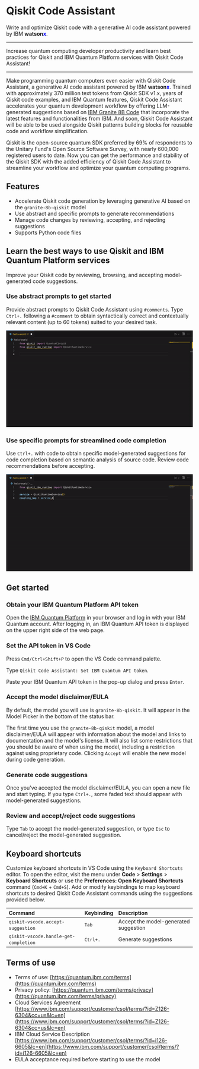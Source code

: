 # Qiskit Code Assistant

Write and optimize Qiskit code with a generative AI code assistant powered by IBM **watson<span style="color:blue;">x</span>**.

**************

Increase quantum computing developer productivity and learn best practices for Qiskit and IBM Quantum Platform services with Qiskit Code Assistant!

**************

Make programming quantum computers even easier with Qiskit Code Assistant, a generative AI code assistant powered by IBM **watson<span style="color:blue;">x</span>**. Trained with approximately 370 million text tokens from Qiskit SDK v1.x, years of Qiskit code examples, and IBM Quantum features, Qiskit Code Assistant accelerates your quantum development workflow by offering LLM-generated suggestions based on [IBM Granite 8B Code](https://www.ibm.com/products/watsonx-ai/foundation-models) that incorporate the latest features and functionalities from IBM. And soon, Qiskit Code Assistant will be able to be used alongside Qiskit patterns building blocks for reusable code and workflow simplification.

Qiskit is the open-source quantum SDK preferred by 69% of respondents to the Unitary Fund's Open Source Software Survey, with nearly 600,000 registered users to date. Now you can get the performance and stability of the Qiskit SDK with the added efficiency of Qiskit Code Assistant to streamline your workflow and optimize your quantum computing programs.

## Features

* Accelerate Qiskit code generation by leveraging generative AI based on the `granite-8b-qiskit` model
* Use abstract and specific prompts to generate recommendations
* Manage code changes by reviewing, accepting, and rejecting suggestions
* Supports Python code files

## Learn the best ways to use Qiskit and IBM Quantum Platform services

Improve your Qiskit code by reviewing, browsing, and accepting model-generated code suggestions.

### Use abstract prompts to get started

Provide abstract prompts to Qiskit Code Assistant using `#comments`. Type `Ctrl+.` following a `#comment` to obtain syntactically correct and contextually relevant content (up to 60 tokens) suited to your desired task.

![Example prompt to define a bell circuit and run it](docs/gifs/define-bell-circ.gif)

### Use specific prompts for streamlined code completion

Use `Ctrl+.` with code to obtain specific model-generated suggestions for code completion based on semantic analysis of source code. Review code recommendations before accepting.

![Example prompt for quasi-dists](docs/gifs/coupling-map-svc.gif)

## Get started

### Obtain your IBM Quantum Platform API token

Open the [IBM Quantum Platform](https://quantum.ibm.com/) in your browser and log in with your IBM Quantum account. After logging in, an IBM Quantum API token is displayed on the upper right side of the web page.

### Set the API token in VS Code

Press `Cmd/Ctrl+Shift+P` to open the VS Code command palette.

Type `Qiskit Code Assistant: Set IBM Quantum API token`.

Paste your IBM Quantum API token in the pop-up dialog and press `Enter`.

### Accept the model disclaimer/EULA

By default, the model you will use is `granite-8b-qiskit`. It will appear in the Model Picker in the bottom of the status bar.

The first time you use the `granite-8b-qiskit` model, a model disclaimer/EULA will appear with information about the model and links to documentation and the model's license. It will also list some restrictions that you should be aware of when using the model, including a restriction against using proprietary code. Clicking `Accept` will enable the new model during code generation.

### Generate code suggestions

Once you've accepted the model disclaimer/EULA, you can open a new file and start typing. If you type `Ctrl+.`, some faded text should appear with model-generated suggestions.

### Review and accept/reject code suggestions

Type `Tab` to accept the model-generated suggestion, or type `Esc` to cancel/reject the model-generated suggestion.

## Keyboard shortcuts

Customize keyboard shortcuts in VS Code using the `Keyboard Shortcuts` editor. To open the editor, visit the menu under **Code** > **Settings** > **Keyboard Shortcuts** or use the **Preferences: Open Keyboard Shortcuts** command (`Cmd+K` + `Cmd+S`). Add or modify keybindings to map keyboard shortcuts to desired Qiskit Code Assistant commands using the suggestions provided below.

| **Command**                | **Keybinding**                    | **Description**           |
|:---------------------------|:----------------------------------------|:--------------------------|
| `qiskit-vscode.accept-suggestion` | `Tab` | Accept the model-generated suggestion |
| `qiskit-vscode.handle-get-completion` | `Ctrl+.`                | Generate suggestions |

## Terms of use

* Terms of use: [https://quantum.ibm.com/terms](https://quantum.ibm.com/terms)
* Privacy policy: [https://quantum.ibm.com/terms/privacy](https://quantum.ibm.com/terms/privacy)
* Cloud Services Agreement [https://www.ibm.com/support/customer/csol/terms/?id=Z126-6304&cc=us&lc=en](https://www.ibm.com/support/customer/csol/terms/?id=Z126-6304&cc=us&lc=en)
* IBM Cloud Service Description [https://www.ibm.com/support/customer/csol/terms/?id=i126-6605&lc=en](https://www.ibm.com/support/customer/csol/terms/?id=i126-6605&lc=en)
* EULA acceptance required before starting to use the model
